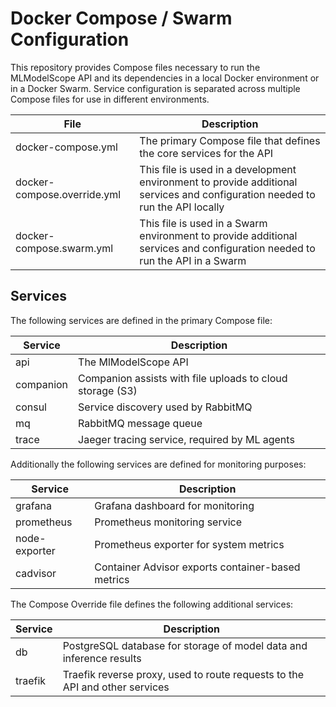 # Docker Compose / Swarm Configuration

This repository provides Compose files necessary to run the MLModelScope API and its dependencies in a local
Docker environment or in a Docker Swarm. Service configuration is separated across multiple Compose files
for use in different environments.

| File                        | Description                                                                                                                   |
|-----------------------------|-------------------------------------------------------------------------------------------------------------------------------|
| docker-compose.yml          | The primary Compose file that defines the core services for the API                                                           |
| docker-compose.override.yml | This file is used in a development environment to provide additional services and configuration needed to run the API locally |
| docker-compose.swarm.yml    | This file is used in a Swarm environment to provide additional services and configuration needed to run the API in a Swarm    |

## Services

The following services are defined in the primary Compose file:

| Service   | Description                                               |
|-----------|-----------------------------------------------------------|
| api       | The MlModelScope API                                      |
| companion | Companion assists with file uploads to cloud storage (S3) |
| consul    | Service discovery used by RabbitMQ                        |
| mq        | RabbitMQ message queue                                    |
| trace     | Jaeger tracing service, required by ML agents             |

Additionally the following services are defined for monitoring purposes:

| Service       | Description                                       |
|---------------|---------------------------------------------------|
| grafana       | Grafana dashboard for monitoring                  |
| prometheus    | Prometheus monitoring service                     |
| node-exporter | Prometheus exporter for system metrics            |
| cadvisor      | Container Advisor exports container-based metrics |

The Compose Override file defines the following additional services:

| Service | Description                                                                 |
|---------|-----------------------------------------------------------------------------|
| db      | PostgreSQL database for storage of model data and inference results         |
| traefik | Traefik reverse proxy, used to route requests to the API and other services |
